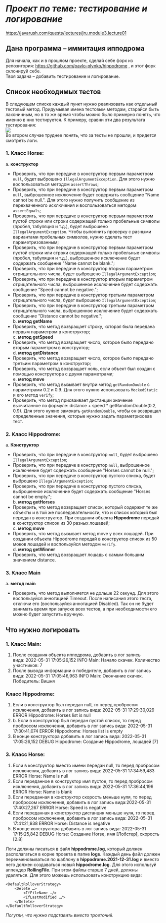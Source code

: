 ﻿
# ***Проект по теме: тестирование и логирование***
https://javarush.com/quests/lectures/jru.module3.lecture01

## **Дана программа – иммитация ипподрома** <br />
Для начала, как и в прошлом проекте, сделай себе форк из репозитория: https://github.com/pavlo-plynko/hippodrome , и этот форк склонируй себе.<br />
Твоя задача – добавить тестирование и логирование. <br />
## **Список необходимых тестов** <br />
В следующем списке каждый пункт нужно реализовать как отдельный тестовый метод. Придумывая имена тестовым методам, старайся быть лаконичным, но в то же время чтобы можно было примерно понять, что именно в них тестируется. К примеру, сравни эти два результата тестирования: <br />
![](https://cdn.javarush.com/images/article/bc2ad851-64bf-43e4-b235-5abb1be944a7/512.webp) <br />
Во втором случае труднее понять, что за тесты не прошли, и придется смотреть логи. <br />
### **1. Класс Horse:**<br />
a. **конструктор**
   * Проверить, что при передаче в конструктор первым параметром `null`, будет выброшено `IllegalArgumentException`. Для этого нужно воспользоваться методом `assertThrows`;
   * Проверить, что при передаче в конструктор первым параметром `null`, выброшенное исключение будет содержать сообщение "Name cannot be null.". Для этого нужно получить сообщение из перехваченного исключения и воспользоваться методом `assertEquals`;
   * Проверить, что при передаче в конструктор первым параметром пустой строки или строки содержащей только пробельные символы (пробел, табуляция и т.д.), будет выброшено `IllegalArgumentException`. Чтобы выполнить проверку с разными вариантами пробельных символов, нужно сделать тест параметризованным;
   * Проверить, что при передаче в конструктор первым параметром пустой строки или строки содержащей только пробельные символы (пробел, табуляция и т.д.), выброшенное исключение будет содержать сообщение "Name cannot be blank.";
   * Проверить, что при передаче в конструктор вторым параметром отрицательного числа, будет выброшено `IllegalArgumentException`;
   * Проверить, что при передаче в конструктор вторым параметром отрицательного числа, выброшенное исключение будет содержать сообщение "Speed cannot be negative.";
   * Проверить, что при передаче в конструктор третьим параметром отрицательного числа, будет выброшено `IllegalArgumentException`;
   * Проверить, что при передаче в конструктор третьим параметром отрицательного числа, выброшенное исключение будет содержать сообщение "Distance cannot be negative.";<br />
b. **метод getName**
   * Проверить, что метод возвращает строку, которая была передана первым параметром в конструктор;<br />
c. **метод getSpeed**
   * Проверить, что метод возвращает число, которое было передано вторым параметром в конструктор;<br />
d. **метод getDistance**
   * Проверить, что метод возвращает число, которое было передано третьим параметром в конструктор;
   * Проверить, что метод возвращает ноль, если объект был создан с помощью конструктора с двумя параметрами;<br />
e. **метод move**
   * Проверить, что метод вызывает внутри метод `getRandomDouble` с параметрами 0.2 и 0.9. Для этого нужно использовать `MockedStatic` и его метод `verify`;
   * Проверить, что метод присваивает дистанции значение высчитанное по формуле: distance + speed \* getRandomDouble(0.2, 0.9). Для этого нужно замокать `getRandomDouble`, чтобы он возвращал определенные значения, которые нужно задать параметризовав тест.<br />
### **2. Класс Hippodrome:** 
a. **Конструктор**
  * Проверить, что при передаче в конструктор `null`, будет выброшено `IllegalArgumentException`;
  * Проверить, что при передаче в конструктор `null`, выброшенное исключение будет содержать сообщение "Horses cannot be null.";
  * Проверить, что при передаче в конструктор пустого списка, будет выброшено `IllegalArgumentException`;
  * Проверить, что при передаче в конструктор пустого списка, выброшенное исключение будет содержать сообщение "Horses cannot be empty.";<br />
b. **метод getHorses**
  * Проверить, что метод возвращает список, который содержит те же объекты и в той же последовательности, что и список который был передан в конструктор. При создании объекта **Hippodrome** передай в конструктор список из 30 разных лошадей;<br />
c. **метод move**
  * Проверить, что метод вызывает метод move у всех лошадей. При создании объекта Hippodrome передай в конструктор список из 50 моков лошадей и воспользуйся методом `verify`.<br />
d. **метод getWinner**
  * Проверить, что метод возвращает лошадь с самым большим значением distance.<br />
### **3. Класс Main**
a. **метод main**
  * Проверить, что метод выполняется не дольше 22 секунд. Для этого воспользуйся аннотацией Timeout. После написания этого теста, отключи его (воспользуйся аннотацией Disabled). Так он не будет занимать время при запуске всех тестов, а при необходимости его можно будет запустить вручную.
## **Что нужно логировать**
### **1. Класс Main:**
1. После создания объекта ипподрома, добавить в лог запись вида: 2022-05-31 17:05:26,152 INFO Main: Начало скачек. Количество участников: 7
1. После вывода информации о победителе, добавить в лог запись вида: 2022-05-31 17:05:46,963 INFO Main: Окончание скачек. Победитель: Вишня
### **Класс Hippodrome:**
1. Если в конструктор был передан null, то перед пробросом исключения, добавить в лог запись вида: 2022-05-31 17:29:30,029 ERROR Hippodrome: Horses list is null
1. b. Если в конструктор был передан пустой список, то перед пробросом исключения, добавить в лог запись вида: 2022-05-31 17:30:41,074 ERROR Hippodrome: Horses list is empty
1. В конце конструктора добавить в лог запись вида: 2022-05-31 17:05:26,152 DEBUG Hippodrome: Создание Hippodrome, лошадей [7]
### **3. Класс Horse:**
1. Если в конструктор вместо имени передан null, то перед пробросом исключения, добавить в лог запись вида: 2022-05-31 17:34:59,483 ERROR Horse: Name is null
1. Если переданное в конструктор имя пустое, то перед пробросом исключения, добавить в лог запись вида: 2022-05-31 17:36:44,196 ERROR Horse: Name is blank
1. Если переданная в конструктор скорость меньше нуля, то перед пробросом исключения, добавить в лог запись вида:2022-05-31 17:40:27,267 ERROR Horse: Speed is negative
1. Если переданная в конструктор дистанция меньше нуля, то перед пробросом исключения, добавить в лог запись вида: 2022-05-31 17:41:21,938 ERROR Horse: Distance is negative
1. В конце конструктора добавить в лог запись вида: 2022-05-31 17:15:25,842 DEBUG Horse: Создание Horse, имя [Лобстер], скорость [2.8]

Логи должны писаться в файл **hippodrome.log**, который должен располагаться в корне проекта в папке **logs**. Каждый день файл должен переименовываться по шаблону в **hippodrome.2021-12-31.log** и вместо него должен создаваться новый **hippodrome.log**. Для этого используй аппендер **RollingFile**. При этом файлы старше 7 дней, должны удаляться. Для этого можешь использовать конструкцию вида:

```
<DefaultRolloverStrategy>
    <Delete …>
        <IfFileName …/>
        <IfLastModified …/>
    </Delete>
</DefaultRolloverStrategy>
```

*Погугли, что нужно подставить вместо троеточий.*



